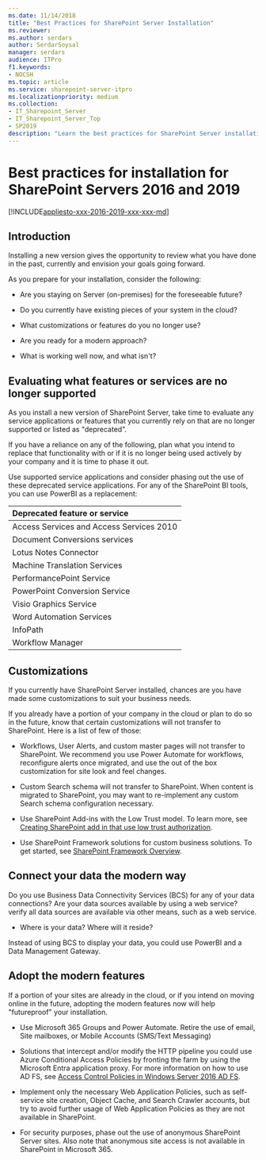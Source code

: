 ```yaml
---
ms.date: 11/14/2018
title: "Best Practices for SharePoint Server Installation"
ms.reviewer: 
ms.author: serdars
author: SerdarSoysal
manager: serdars
audience: ITPro
f1.keywords:
- NOCSH
ms.topic: article
ms.service: sharepoint-server-itpro
ms.localizationpriority: medium
ms.collection:
- IT_Sharepoint_Server
- IT_Sharepoint_Server_Top
- SP2019
description: "Learn the best practices for SharePoint Server installation and how it will get your servers ready for easy transition to the cloud."
---
```


# Best practices for installation for SharePoint Servers 2016 and 2019

[!INCLUDE[appliesto-xxx-2016-2019-xxx-xxx-md](../includes/appliesto-xxx-2016-2019-xxx-xxx-md.md)] 

## Introduction

Installing a new version gives the opportunity to review what you have done in the past, currently and envision your goals going forward.

As you prepare for your installation, consider the following:

- Are you staying on Server (on-premises) for the foreseeable future?  

- Do you currently have existing pieces of your system in the cloud?

- What customizations or features do you no longer use?

- Are you ready for a modern approach?

- What is working well now, and what isn't?

## Evaluating what features or services are no longer supported

As you install a new version of SharePoint Server, take time to evaluate any service applications or features that you currently rely on that are no longer supported or listed as "deprecated". 

If you have a reliance on any of the following, plan what you intend to replace that functionality with or if it is no longer being used actively by your company and it is time to phase it out.

Use supported service applications and consider phasing out the use of these deprecated service applications. For any of the SharePoint BI tools, you can use PowerBI as a replacement:

|Deprecated feature or service|
|:-----|
|Access Services and Access Services 2010 |
|Document Conversions services|
|Lotus Notes Connector  |
|Machine Translation Services |
|PerformancePoint Service |
|PowerPoint Conversion Service |
|Visio Graphics Service  |
|Word Automation Services  |
|InfoPath |
|Workflow Manager |

## Customizations

If you currently have SharePoint Server installed, chances are you have made some customizations to suit your business needs. 

If you already have a portion of your company in the cloud or plan to do so in the future, know that certain customizations will not transfer to SharePoint.  Here is a list of few of those:

- Workflows, User Alerts, and custom master pages will not transfer to SharePoint. We recommend you use Power Automate for workflows, reconfigure alerts once migrated, and use the out of the box customization for site look and feel changes.

- Custom Search schema will not transfer to SharePoint. When content is migrated to SharePoint, you may want to re-implement any custom Search schema configuration necessary.

- Use SharePoint Add-ins with the Low Trust model.  To learn more, see [Creating SharePoint add in that use low trust authorization](/sharepoint/dev/sp-add-ins/creating-sharepoint-add-ins-that-use-low-trust-authorization).

- Use SharePoint Framework solutions for custom business solutions.  To get started, see [SharePoint Framework Overview](/sharepoint/dev/spfx/sharepoint-framework-overview).

## Connect your data the modern way

Do you use Business Data Connectivity Services (BCS) for any of your data connections?  Are your data sources available by using a web service? verify all data sources are available via other means, such as a web service.

- Where is your data? Where will it reside?

Instead of using BCS to display your data, you could use PowerBI and a Data Management Gateway.

## Adopt the modern features 

If a portion of your sites are already in the cloud, or if you intend on moving online in the future, adopting the modern features now will help "futureproof" your installation.

- Use Microsoft 365 Groups and Power Automate.   Retire the use of email, Site mailboxes, or Mobile Accounts (SMS/Text Messaging)

- Solutions that intercept and/or modify the HTTP pipeline you could use Azure Conditional Access Policies by fronting the farm by using the Microsoft Entra application proxy. For more information on how to use AD FS, see [Access Control Policies in Windows Server 2016 AD FS](/windows-server/identity/ad-fs/operations/access-control-policies-in-ad-fs).

- Implement only the necessary Web Application Policies, such as self-service site creation, Object Cache, and Search Crawler accounts, but try to avoid further usage of Web Application Policies as they are not available in SharePoint.

- For security purposes, phase out the use of anonymous SharePoint Server sites.  Also note that anonymous site access is not available in SharePoint in Microsoft 365.
